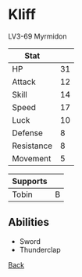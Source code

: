 # Kliff

LV3-69 Myrmidon

| Stat       | <!-- --> |
| ---------- | -------- |
| HP         | 31       |
| Attack     | 12       |
| Skill      | 14       |
| Speed      | 17       |
| Luck       | 10       |
| Defense    | 8        |
| Resistance | 8        |
| Movement   | 5        |

| Supports | <!-- --> |
| -------- | -------- |
| Tobin    | B        |

## Abilities

- Sword
- Thunderclap

[Back](../README.md)
